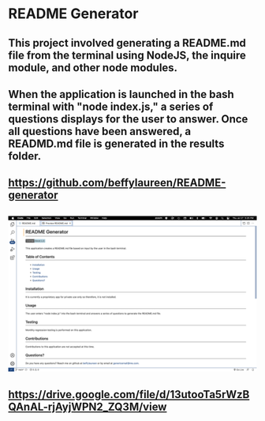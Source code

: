 # README Generator

## This project involved generating a README.md file from the terminal using NodeJS, the inquire module, and other node modules.  

## When the application is launched in the bash terminal with "node index.js," a series of questions displays for the user to answer.  Once all questions have been answered, a READMD.md file is generated in the results folder.

## https://github.com/beffylaureen/README-generator

## <img src="./assets/Screenshot 2023-07-27 at 5.25.18 PM.png" alt = "Generated README"/>

## https://drive.google.com/file/d/13utooTa5rWzBQAnAL-rjAyjWPN2_ZQ3M/view

